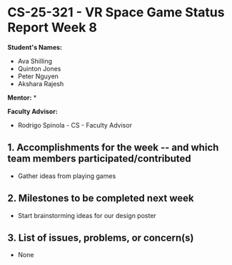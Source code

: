 # CS-25-321 - VR Space Game Status Report Week 8

**Student's Names:**

* Ava Shilling
* Quinton Jones
* Peter Nguyen
* Akshara Rajesh

**Mentor:**
* 

**Faculty Advisor:**
* Rodrigo Spinola - CS - Faculty Advisor

## 1. Accomplishments for the week -- and which team members participated/contributed

* Gather ideas from playing games

## 2. Milestones to be completed next week

* Start brainstorming ideas for our design poster 

## 3. List of issues, problems, or concern(s)
* None
